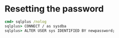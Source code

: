 # Resetting the password
```cmd
cmd> sqlplus /nolog
sqlplus> CONNECT / as sysdba
sqlplus> ALTER USER sys IDENTIFIED BY newpassword; 
```
